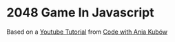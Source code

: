 # 2048 Game In Javascript

Based on a [Youtube Tutorial](https://youtu.be/RC_SglXG4Y8?si=e7PQBqqj5l4m6aAW) from [Code with Ania Kubów](https://www.youtube.com/@aniakubow)
